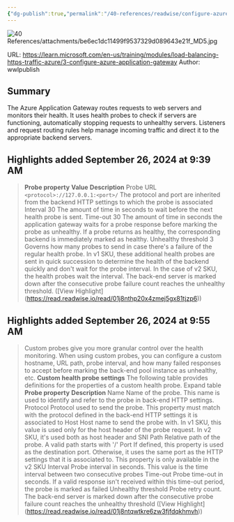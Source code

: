 ```yaml
---
{"dg-publish":true,"permalink":"/40-references/readwise/configure-azure-application-gateway-training/","tags":["rw/articles"]}
---
```


![40 References/attachments/be6ec1dc11499f9537329d089643e21f_MD5.jpg](/img/user/40%20References/attachments/be6ec1dc11499f9537329d089643e21f_MD5.jpg)
  
URL: https://learn.microsoft.com/en-us/training/modules/load-balancing-https-traffic-azure/3-configure-azure-application-gateway
Author: wwlpublish

## Summary

The Azure Application Gateway routes requests to web servers and monitors their health. It uses health probes to check if servers are functioning, automatically stopping requests to unhealthy servers. Listeners and request routing rules help manage incoming traffic and direct it to the appropriate backend servers.

## Highlights added September 26, 2024 at 9:39 AM
>**Probe property** **Value** **Description** Probe URL `<protocol>://127.0.0.1:<port>/` The protocol and port are inherited from the backend HTTP settings to which the probe is associated Interval 30 The amount of time in seconds to wait before the next health probe is sent. Time-out 30 The amount of time in seconds the application gateway waits for a probe response before marking the probe as unhealthy. If a probe returns as healthy, the corresponding backend is immediately marked as healthy. Unhealthy threshold 3 Governs how many probes to send in case there's a failure of the regular health probe. In v1 SKU, these additional health probes are sent in quick succession to determine the health of the backend quickly and don't wait for the probe interval. In the case of v2 SKU, the health probes wait the interval. The back-end server is marked down after the consecutive probe failure count reaches the unhealthy threshold. ([View Highlight] (https://read.readwise.io/read/01j8nthp20x4zmej5gx81tjzp6))


## Highlights added September 26, 2024 at 9:55 AM
>Custom probes give you more granular control over the health monitoring. When using custom probes, you can configure a custom hostname, URL path, probe interval, and how many failed responses to accept before marking the back-end pool instance as unhealthy, etc.
>**Custom health probe settings**
>The following table provides definitions for the properties of a custom health probe.
>Expand table
>**Probe property**
>**Description**
>Name
>Name of the probe. This name is used to identify and refer to the probe in back-end HTTP settings.
>Protocol
>Protocol used to send the probe. This property must match with the protocol defined in the back-end HTTP settings it is associated to
>Host
>Host name to send the probe with. In v1 SKU, this value is used only for the host header of the probe request. In v2 SKU, it's used both as host header and SNI
>Path
>Relative path of the probe. A valid path starts with '/'
>Port
>If defined, this property is used as the destination port. Otherwise, it uses the same port as the HTTP settings that it is associated to. This property is only available in the v2 SKU
>Interval
>Probe interval in seconds. This value is the time interval between two consecutive probes
>Time-out
>Probe time-out in seconds. If a valid response isn't received within this time-out period, the probe is marked as failed
>Unhealthy threshold
>Probe retry count. The back-end server is marked down after the consecutive probe failure count reaches the unhealthy threshold ([View Highlight] (https://read.readwise.io/read/01j8ntqwtkre6zw3fjfdqkhmvh))


